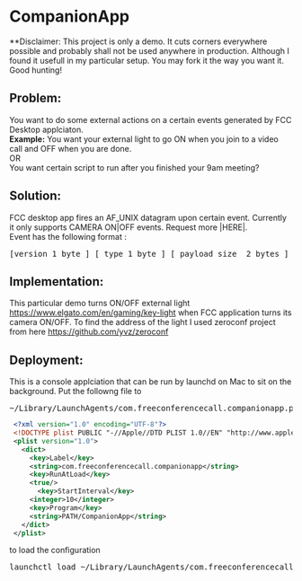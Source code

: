 # CompanionApp
**Disclaimer: This project is only a demo. It cuts corners everywhere possible and probably shall not be used anywhere in production. Although I found it usefull in my particular setup. You may fork it the way you want it. Good hunting!

## Problem:
You want to do some external actions on a certain events generated by FCC Desktop applciaton.<br> 
**Example:**
You want your external light to go ON when you join to a video call and OFF when you are done. 
<br>OR<br>
You want certain script to run after you finished your 9am meeting? 

## Solution:
FCC desktop app fires an AF_UNIX datagram  upon certain event. Currently it only supports CAMERA ON|OFF events. Request more |HERE|.<br>
Event has the following format :
<pre>
[version 1 byte ] [ type 1 byte ] [ payload size  2 bytes ] [ payload ... ] 
</pre>

## Implementation:
This particular demo turns ON/OFF external light https://www.elgato.com/en/gaming/key-light when FCC application turns its camera ON/OFF. To find the address of the light I used zeroconf project from here https://github.com/yvz/zeroconf

## Deployment:
This is a console applciation that can be run by launchd on Mac to sit on the background. 
Put the followng file to 
<pre>~/Library/LaunchAgents/com.freeconferencecall.companionapp.plist</pre>

```xml
 <?xml version="1.0" encoding="UTF-8"?>
 <!DOCTYPE plist PUBLIC "-//Apple//DTD PLIST 1.0//EN" "http://www.apple.com/DTDs/PropertyList-1.0.dtd">
 <plist version="1.0">
   <dict>
     <key>Label</key>
     <string>com.freeconferencecall.companionapp</string>
     <key>RunAtLoad</key>
     <true/>
       <key>StartInterval</key>
     <integer>10</integer>
     <key>Program</key>
     <string>PATH/CompanionApp</string>
   </dict>
 </plist>
```
to load the configuration 
<pre>launchctl load ~/Library/LaunchAgents/com.freeconferencecall.companionapp.plist</pre>

 
 
   

